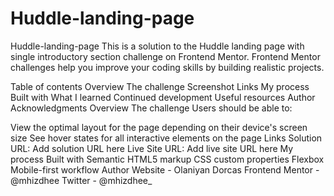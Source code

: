 # Huddle-landing-page

Huddle-landing-page
This is a solution to the Huddle landing page with single introductory section challenge on Frontend Mentor. Frontend Mentor challenges help you improve your coding skills by building realistic projects.

Table of contents
Overview
The challenge
Screenshot
Links
My process
Built with
What I learned
Continued development
Useful resources
Author
Acknowledgments
Overview
The challenge
Users should be able to:

View the optimal layout for the page depending on their device's screen size
See hover states for all interactive elements on the page
Links
Solution URL: Add solution URL here
Live Site URL: Add live site URL here
My process
Built with
Semantic HTML5 markup
CSS custom properties
Flexbox
Mobile-first workflow
Author
Website - Olaniyan Dorcas
Frontend Mentor - @mhizdhee
Twitter - @mhizdhee_
